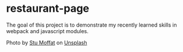 # restaurant-page
The goal of this project is to demonstrate my recently learned skills in webpack and javascript modules.

Photo by <a href="https://unsplash.com/@stumoffatimages?utm_source=unsplash&utm_medium=referral&utm_content=creditCopyText">Stu Moffat</a> on <a href="https://unsplash.com/s/photos/barbecue?utm_source=unsplash&utm_medium=referral&utm_content=creditCopyText">Unsplash</a>
  